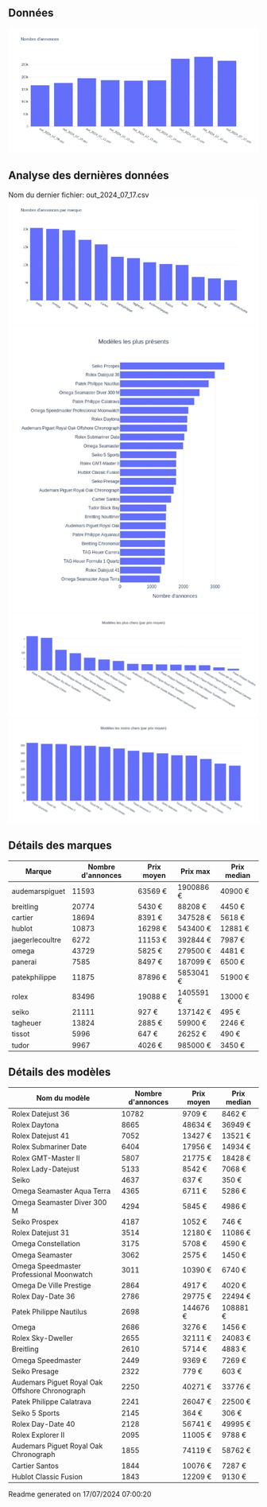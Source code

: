 
## Données
![image](./out/count_per_day.jpeg)

## Analyse des dernières données
Nom du dernier fichier: out_2024_07_17.csv
![image](./out/count_per_brand.jpeg)
![image](./out/count_per_name.jpeg)
![image](./out/avg_price_per_name_desc.jpeg)
![image](./out/avg_price_per_name_asc.jpeg)

## Détails des marques
|Marque|Nombre d'annonces|Prix moyen|Prix max|Prix median|
|------|-----------------|----------|--------|-----------|
|audemarspiguet|11593|63569 €|1900886 €|40900 €| 
|breitling|20774|5430 €|88208 €|4450 €| 
|cartier|18694|8391 €|347528 €|5618 €| 
|hublot|10873|16298 €|543400 €|12881 €| 
|jaegerlecoultre|6272|11153 €|392844 €|7987 €| 
|omega|43729|5825 €|279500 €|4481 €| 
|panerai|7585|8497 €|187099 €|6500 €| 
|patekphilippe|11875|87896 €|5853041 €|51900 €| 
|rolex|83496|19088 €|1405591 €|13000 €| 
|seiko|21111|927 €|137142 €|495 €| 
|tagheuer|13824|2885 €|59900 €|2246 €| 
|tissot|5996|647 €|26252 €|490 €| 
|tudor|9967|4026 €|985000 €|3450 €| 

## Détails des modèles
Nom du modèle|Nombre d'annonces|Prix moyen|Prix median|
|-------------|-----------------|----------|-----------|
|Rolex Datejust 36|10782|9709 €|8462 €| 
|Rolex Daytona|8665|48634 €|36949 €| 
|Rolex Datejust 41|7052|13427 €|13521 €| 
|Rolex Submariner Date|6404|17956 €|14934 €| 
|Rolex GMT-Master II|5807|21775 €|18428 €| 
|Rolex Lady-Datejust|5133|8542 €|7068 €| 
|Seiko|4637|637 €|350 €| 
|Omega Seamaster Aqua Terra|4365|6711 €|5286 €| 
|Omega Seamaster Diver 300 M|4294|5845 €|4986 €| 
|Seiko Prospex|4187|1052 €|746 €| 
|Rolex Datejust 31|3514|12180 €|11086 €| 
|Omega Constellation|3175|5708 €|4590 €| 
|Omega Seamaster|3062|2575 €|1450 €| 
|Omega Speedmaster Professional Moonwatch|3011|10390 €|6740 €| 
|Omega De Ville Prestige|2864|4917 €|4020 €| 
|Rolex Day-Date 36|2786|29775 €|22494 €| 
|Patek Philippe Nautilus|2698|144676 €|108881 €| 
|Omega|2686|3276 €|1456 €| 
|Rolex Sky-Dweller|2655|32111 €|24083 €| 
|Breitling|2610|5714 €|4883 €| 
|Omega Speedmaster|2449|9369 €|7269 €| 
|Seiko Presage|2322|779 €|603 €| 
|Audemars Piguet Royal Oak Offshore Chronograph|2250|40271 €|33776 €| 
|Patek Philippe Calatrava|2241|26047 €|22500 €| 
|Seiko 5 Sports|2145|364 €|306 €| 
|Rolex Day-Date 40|2128|56741 €|49995 €| 
|Rolex Explorer II|2095|11005 €|9788 €| 
|Audemars Piguet Royal Oak Chronograph|1855|74119 €|58762 €| 
|Cartier Santos|1844|10076 €|7287 €| 
|Hublot Classic Fusion|1843|12209 €|9130 €| 


 Readme generated on 17/07/2024 07:00:20